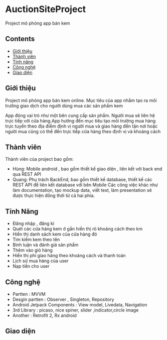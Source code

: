 # AuctionSiteProject
Project mô phỏng app bán kem

## Contents
- [Giới thiệu](#Giới-thiệu)
- [Thành viên](#Thành-viên)
- [Tính năng](#Tính-năng)
- [Công nghệ](#Công-nghệ)
- [Giao diện](#Giao-diện)


## Giới thiệu
Project mô phỏng app bán kem online. Mục tiêu của app nhằm tạo ra môi trường giao dịch cho người dùng mua các sản phẩm kem

App đóng vai trò như một bên cung cấp sản phẩm. Người mua sẽ liên hệ trực tiếp với cửa hàng.App hướng đến mục tiêu tạo môi trường mua hàng trực tuyến theo địa điểm định vị người mua và giao hàng đến tận nơi hoặc người mua cũng có thể đến trực tiếp cửa hàng theo định vị và khoảng cách

## Thành viên
Thành viên của project bao gồm:
- Hùng: Mobile android , bao gồm thiết kế giao diện , liên kết với back end qua REST API
- Quang: Phụ trách BackEnd, bao gồm thiết kế database, thiết kế các REST API để liên kết database với bên Mobile
Các công việc khác như làm documentation, tạo mockup data, viết test, làm presentation sẽ được thực hiện đồng thời từ cả hai phía.

## Tính Năng
- Đăng nhập , đăng kí
- Quét các cửa hàng kem ở gần hiền thị rõ khoảng cách theo km 
- Hiển thị danh sách kem của cửa hàng đó 
- Tìm kiếm kem theo tên
- Bình luận và đánh giá sản phẩm
- Thêm vào giỏ hàng
- Hiển thị phí giao hàng theo khoảng cách và thanh toán
- Lịch sử mua hàng của user
- Nạp tiền cho user
## Công nghệ
- Partten : MVVM
- Desgin partten : Observer , Singleton, Repository
- Android Jetpack Components : View model, Livedata, Navigation
- 3rd Library : picaso, nice spiner, slider ,indicator,circle image
- Another : Retrofit 2, Rx android 
## Giao diện





